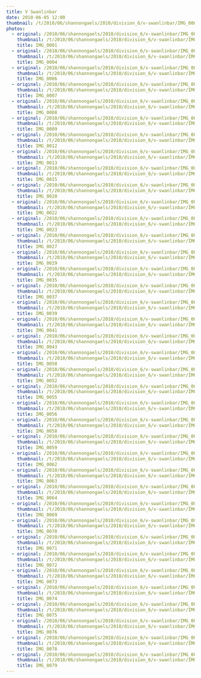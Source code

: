 ```yaml
---
title: V Swanlinbar
date: 2010-06-05 12:00
thumbnail: /t/2010/06/shannongaels/2010/division_6/v-swanlinbar/IMG_0001.jpg
photos:
  - original: /2010/06/shannongaels/2010/division_6/v-swanlinbar/IMG_0001.jpg
    thumbnail: /t/2010/06/shannongaels/2010/division_6/v-swanlinbar/IMG_0001.jpg
    title: IMG_0001
  - original: /2010/06/shannongaels/2010/division_6/v-swanlinbar/IMG_0004.jpg
    thumbnail: /t/2010/06/shannongaels/2010/division_6/v-swanlinbar/IMG_0004.jpg
    title: IMG_0004
  - original: /2010/06/shannongaels/2010/division_6/v-swanlinbar/IMG_0006.jpg
    thumbnail: /t/2010/06/shannongaels/2010/division_6/v-swanlinbar/IMG_0006.jpg
    title: IMG_0006
  - original: /2010/06/shannongaels/2010/division_6/v-swanlinbar/IMG_0007.jpg
    thumbnail: /t/2010/06/shannongaels/2010/division_6/v-swanlinbar/IMG_0007.jpg
    title: IMG_0007
  - original: /2010/06/shannongaels/2010/division_6/v-swanlinbar/IMG_0008.jpg
    thumbnail: /t/2010/06/shannongaels/2010/division_6/v-swanlinbar/IMG_0008.jpg
    title: IMG_0008
  - original: /2010/06/shannongaels/2010/division_6/v-swanlinbar/IMG_0009.jpg
    thumbnail: /t/2010/06/shannongaels/2010/division_6/v-swanlinbar/IMG_0009.jpg
    title: IMG_0009
  - original: /2010/06/shannongaels/2010/division_6/v-swanlinbar/IMG_0012.jpg
    thumbnail: /t/2010/06/shannongaels/2010/division_6/v-swanlinbar/IMG_0012.jpg
    title: IMG_0012
  - original: /2010/06/shannongaels/2010/division_6/v-swanlinbar/IMG_0013.jpg
    thumbnail: /t/2010/06/shannongaels/2010/division_6/v-swanlinbar/IMG_0013.jpg
    title: IMG_0013
  - original: /2010/06/shannongaels/2010/division_6/v-swanlinbar/IMG_0015.jpg
    thumbnail: /t/2010/06/shannongaels/2010/division_6/v-swanlinbar/IMG_0015.jpg
    title: IMG_0015
  - original: /2010/06/shannongaels/2010/division_6/v-swanlinbar/IMG_0020.jpg
    thumbnail: /t/2010/06/shannongaels/2010/division_6/v-swanlinbar/IMG_0020.jpg
    title: IMG_0020
  - original: /2010/06/shannongaels/2010/division_6/v-swanlinbar/IMG_0022.jpg
    thumbnail: /t/2010/06/shannongaels/2010/division_6/v-swanlinbar/IMG_0022.jpg
    title: IMG_0022
  - original: /2010/06/shannongaels/2010/division_6/v-swanlinbar/IMG_0023.jpg
    thumbnail: /t/2010/06/shannongaels/2010/division_6/v-swanlinbar/IMG_0023.jpg
    title: IMG_0023
  - original: /2010/06/shannongaels/2010/division_6/v-swanlinbar/IMG_0027.jpg
    thumbnail: /t/2010/06/shannongaels/2010/division_6/v-swanlinbar/IMG_0027.jpg
    title: IMG_0027
  - original: /2010/06/shannongaels/2010/division_6/v-swanlinbar/IMG_0029.jpg
    thumbnail: /t/2010/06/shannongaels/2010/division_6/v-swanlinbar/IMG_0029.jpg
    title: IMG_0029
  - original: /2010/06/shannongaels/2010/division_6/v-swanlinbar/IMG_0035.jpg
    thumbnail: /t/2010/06/shannongaels/2010/division_6/v-swanlinbar/IMG_0035.jpg
    title: IMG_0035
  - original: /2010/06/shannongaels/2010/division_6/v-swanlinbar/IMG_0037.jpg
    thumbnail: /t/2010/06/shannongaels/2010/division_6/v-swanlinbar/IMG_0037.jpg
    title: IMG_0037
  - original: /2010/06/shannongaels/2010/division_6/v-swanlinbar/IMG_0039.jpg
    thumbnail: /t/2010/06/shannongaels/2010/division_6/v-swanlinbar/IMG_0039.jpg
    title: IMG_0039
  - original: /2010/06/shannongaels/2010/division_6/v-swanlinbar/IMG_0041.jpg
    thumbnail: /t/2010/06/shannongaels/2010/division_6/v-swanlinbar/IMG_0041.jpg
    title: IMG_0041
  - original: /2010/06/shannongaels/2010/division_6/v-swanlinbar/IMG_0043.jpg
    thumbnail: /t/2010/06/shannongaels/2010/division_6/v-swanlinbar/IMG_0043.jpg
    title: IMG_0043
  - original: /2010/06/shannongaels/2010/division_6/v-swanlinbar/IMG_0050.jpg
    thumbnail: /t/2010/06/shannongaels/2010/division_6/v-swanlinbar/IMG_0050.jpg
    title: IMG_0050
  - original: /2010/06/shannongaels/2010/division_6/v-swanlinbar/IMG_0052.jpg
    thumbnail: /t/2010/06/shannongaels/2010/division_6/v-swanlinbar/IMG_0052.jpg
    title: IMG_0052
  - original: /2010/06/shannongaels/2010/division_6/v-swanlinbar/IMG_0055.jpg
    thumbnail: /t/2010/06/shannongaels/2010/division_6/v-swanlinbar/IMG_0055.jpg
    title: IMG_0055
  - original: /2010/06/shannongaels/2010/division_6/v-swanlinbar/IMG_0056.jpg
    thumbnail: /t/2010/06/shannongaels/2010/division_6/v-swanlinbar/IMG_0056.jpg
    title: IMG_0056
  - original: /2010/06/shannongaels/2010/division_6/v-swanlinbar/IMG_0058.jpg
    thumbnail: /t/2010/06/shannongaels/2010/division_6/v-swanlinbar/IMG_0058.jpg
    title: IMG_0058
  - original: /2010/06/shannongaels/2010/division_6/v-swanlinbar/IMG_0059.jpg
    thumbnail: /t/2010/06/shannongaels/2010/division_6/v-swanlinbar/IMG_0059.jpg
    title: IMG_0059
  - original: /2010/06/shannongaels/2010/division_6/v-swanlinbar/IMG_0062.jpg
    thumbnail: /t/2010/06/shannongaels/2010/division_6/v-swanlinbar/IMG_0062.jpg
    title: IMG_0062
  - original: /2010/06/shannongaels/2010/division_6/v-swanlinbar/IMG_0063.jpg
    thumbnail: /t/2010/06/shannongaels/2010/division_6/v-swanlinbar/IMG_0063.jpg
    title: IMG_0063
  - original: /2010/06/shannongaels/2010/division_6/v-swanlinbar/IMG_0064.jpg
    thumbnail: /t/2010/06/shannongaels/2010/division_6/v-swanlinbar/IMG_0064.jpg
    title: IMG_0064
  - original: /2010/06/shannongaels/2010/division_6/v-swanlinbar/IMG_0069.jpg
    thumbnail: /t/2010/06/shannongaels/2010/division_6/v-swanlinbar/IMG_0069.jpg
    title: IMG_0069
  - original: /2010/06/shannongaels/2010/division_6/v-swanlinbar/IMG_0070.jpg
    thumbnail: /t/2010/06/shannongaels/2010/division_6/v-swanlinbar/IMG_0070.jpg
    title: IMG_0070
  - original: /2010/06/shannongaels/2010/division_6/v-swanlinbar/IMG_0071.jpg
    thumbnail: /t/2010/06/shannongaels/2010/division_6/v-swanlinbar/IMG_0071.jpg
    title: IMG_0071
  - original: /2010/06/shannongaels/2010/division_6/v-swanlinbar/IMG_0072.jpg
    thumbnail: /t/2010/06/shannongaels/2010/division_6/v-swanlinbar/IMG_0072.jpg
    title: IMG_0072
  - original: /2010/06/shannongaels/2010/division_6/v-swanlinbar/IMG_0073.jpg
    thumbnail: /t/2010/06/shannongaels/2010/division_6/v-swanlinbar/IMG_0073.jpg
    title: IMG_0073
  - original: /2010/06/shannongaels/2010/division_6/v-swanlinbar/IMG_0074.jpg
    thumbnail: /t/2010/06/shannongaels/2010/division_6/v-swanlinbar/IMG_0074.jpg
    title: IMG_0074
  - original: /2010/06/shannongaels/2010/division_6/v-swanlinbar/IMG_0075.jpg
    thumbnail: /t/2010/06/shannongaels/2010/division_6/v-swanlinbar/IMG_0075.jpg
    title: IMG_0075
  - original: /2010/06/shannongaels/2010/division_6/v-swanlinbar/IMG_0076.jpg
    thumbnail: /t/2010/06/shannongaels/2010/division_6/v-swanlinbar/IMG_0076.jpg
    title: IMG_0076
  - original: /2010/06/shannongaels/2010/division_6/v-swanlinbar/IMG_0078.jpg
    thumbnail: /t/2010/06/shannongaels/2010/division_6/v-swanlinbar/IMG_0078.jpg
    title: IMG_0078
  - original: /2010/06/shannongaels/2010/division_6/v-swanlinbar/IMG_0079.jpg
    thumbnail: /t/2010/06/shannongaels/2010/division_6/v-swanlinbar/IMG_0079.jpg
    title: IMG_0079
---
```

